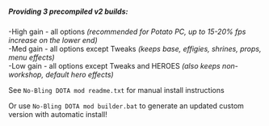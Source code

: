   
##### Providing 3 precompiled v2 builds:  
-High gain - all options *(recommended for Potato PC, up to 15-20% fps increase on the lower end)*  
-Med gain  - all options except Tweaks *(keeps base, effigies, shrines, props, menu effects)*  
-Low gain  - all options except Tweaks and HEROES *(also keeps non-workshop, default hero effects)*  
  
See `No-Bling DOTA mod readme.txt` for manual install instructions  
  
Or use `No-Bling DOTA mod builder.bat` to generate an updated custom version with automatic install!  
